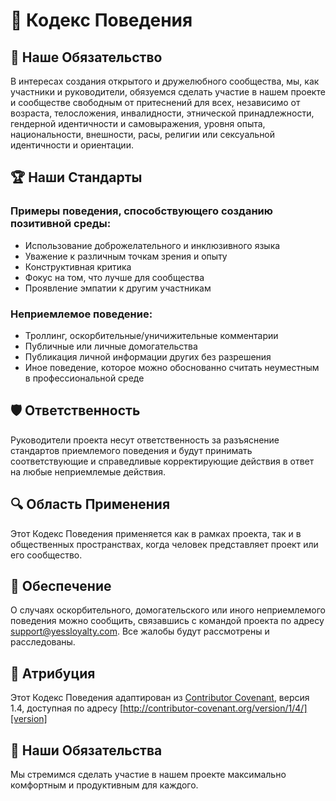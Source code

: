 # 🤝 Кодекс Поведения

## 🌈 Наше Обязательство

В интересах создания открытого и дружелюбного сообщества, мы, как участники и руководители, обязуемся сделать участие в нашем проекте и сообществе свободным от притеснений для всех, независимо от возраста, телосложения, инвалидности, этнической принадлежности, гендерной идентичности и самовыражения, уровня опыта, национальности, внешности, расы, религии или сексуальной идентичности и ориентации.

## 🏆 Наши Стандарты

### Примеры поведения, способствующего созданию позитивной среды:

- Использование доброжелательного и инклюзивного языка
- Уважение к различным точкам зрения и опыту
- Конструктивная критика
- Фокус на том, что лучше для сообщества
- Проявление эмпатии к другим участникам

### Неприемлемое поведение:

- Троллинг, оскорбительные/уничижительные комментарии
- Публичные или личные домогательства
- Публикация личной информации других без разрешения
- Иное поведение, которое можно обоснованно считать неуместным в профессиональной среде

## 🛡️ Ответственность

Руководители проекта несут ответственность за разъяснение стандартов приемлемого поведения и будут принимать соответствующие и справедливые корректирующие действия в ответ на любые неприемлемые действия.

## 🔍 Область Применения

Этот Кодекс Поведения применяется как в рамках проекта, так и в общественных пространствах, когда человек представляет проект или его сообщество.

## 🤔 Обеспечение

О случаях оскорбительного, домогательского или иного неприемлемого поведения можно сообщить, связавшись с командой проекта по адресу support@yessloyalty.com. Все жалобы будут рассмотрены и расследованы.

## 📝 Атрибуция

Этот Кодекс Поведения адаптирован из [Contributor Covenant][homepage], версия 1.4, доступная по адресу [http://contributor-covenant.org/version/1/4/][version]

[homepage]: http://contributor-covenant.org
[version]: http://contributor-covenant.org/version/1/4/

## 🌟 Наши Обязательства

Мы стремимся сделать участие в нашем проекте максимально комфортным и продуктивным для каждого.
